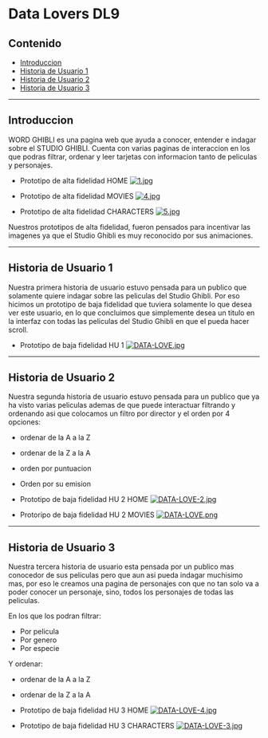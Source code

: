 # Data Lovers DL9

## Contenido

* [Introduccion](#Introduccion)
* [Historia de Usuario 1](#Historia-de-Usuario-1)
* [Historia de Usuario 2](#Historia-de-Usuario2)
* [Historia de Usuario 3](#Historia-de-Usuario-3)


***

## Introduccion

WORD GHIBLI es una pagina web que ayuda a conocer, entender e indagar sobre el STUDIO GHIBLI.
Cuenta con varias paginas de interaccion en los que podras filtrar, ordenar y leer tarjetas con informacion tanto de peliculas y personajes.

* Prototipo de alta fidelidad HOME
[![1.jpg](https://i.postimg.cc/bJ85QqRG/1.jpg)](https://postimg.cc/Ty7QxMFG)

* Prototipo de alta fidelidad MOVIES
[![4.jpg](https://i.postimg.cc/tT5Mk8rB/4.jpg)](https://postimg.cc/Kk1fvphT)

* Prototipo de alta fidelidad CHARACTERS
[![5.jpg](https://i.postimg.cc/L580bvw2/5.jpg)](https://postimg.cc/2bgwqdCK)

Nuestros prototipos de alta fidelidad, fueron pensados para incentivar las imagenes ya que el Studio Ghibli es muy reconocido por sus animaciones.
  
***

## Historia de Usuario 1

Nuestra primera historia de usuario estuvo pensada para un publico que solamente quiere indagar sobre las peliculas del Studio Ghibli.
Por eso hicimos un prototipo de baja fidelidad que tuviera solamente lo que desea ver este usuario, en lo que concluimos que simplemente desea un titulo en la interfaz con todas las peliculas del Studio Ghibli en que el pueda hacer scroll.

* Prototipo de baja fidelidad HU 1 
[![DATA-LOVE.jpg](https://i.postimg.cc/1XNPd9L9/DATA-LOVE.jpg)](https://postimg.cc/XB3TG0jh)

***

## Historia de Usuario 2

Nuestra segunda historia de usuario estuvo pensada para un publico que ya ha visto varias peliculas ademas de que puede interactuar filtrando y ordenando asi que colocamos un filtro por director y el orden por 4 opciones:
* ordenar de la A a la Z
* ordenar de la Z a la A
* orden por puntuacion 
* Orden por su emision 


* Prototipo de baja fidelidad HU 2 HOME
[![DATA-LOVE-2.jpg](https://i.postimg.cc/15XP2K1W/DATA-LOVE-2.jpg)](https://postimg.cc/t7KLVWTP)

* Protoripo de baja fidelidad HU 2 MOVIES
[![DATA-LOVE.png](https://i.postimg.cc/Y099XKxR/DATA-LOVE.png)](https://postimg.cc/47Dsd0qH)

***

## Historia de Usuario 3

Nuestra tercera historia de usuario esta pensada por un publico mas conocedor de sus peliculas pero que aun asi pueda indagar muchisimo mas, por eso le creamos una pagina de personajes con que no tan solo va a poder conocer un personaje, sino, todos los personajes de todas las peliculas. 

En los que los podran filtrar:
* Por pelicula
* Por genero 
* Por especie

Y ordenar:
* ordenar de la A a la Z
* ordenar de la Z a la A

* Prototipo de baja fidelidad HU 3 HOME
[![DATA-LOVE-4.jpg](https://i.postimg.cc/wxLs3JfT/DATA-LOVE-4.jpg)](https://postimg.cc/K4cYHKhd)

* Prototipo de baja fidelidad HU 3 CHARACTERS
[![DATA-LOVE-3.jpg](https://i.postimg.cc/mgTnKL9T/DATA-LOVE-3.jpg)](https://postimg.cc/1fYMqZMd)



